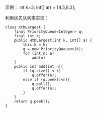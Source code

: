 示例：
int k=3;
int[] arr = [4,5,8,2];


利用优先队列来实现：
```
class KthLargest {
	final PriorityQueue<Integer> q;
	final int k;
	public HthLargest(int k, int[] a) {
		this.k = k;
		q = new PriorityQueue<>(k);
		for (int n: a)
			add(n)
	}
	public int add(int n){
		if (q.size() < k)
			q.offer(n);
		else if (q.peek()<n){
			q.poll();
			q.offer(n);
		}
	}
	return q.peek();
}
```
